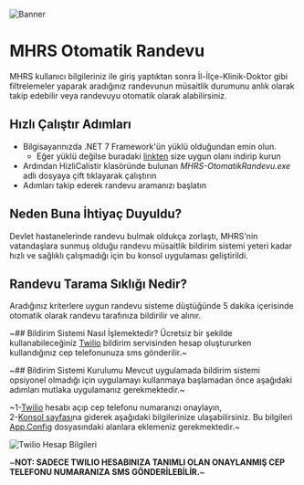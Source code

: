 ![Banner](https://i.hizliresim.com/jv6ah3o.jpg)
# MHRS Otomatik Randevu
MHRS kullanıcı bilgileriniz ile giriş yaptıktan sonra İl-İlçe-Klinik-Doktor gibi filtrelemeler yaparak aradığınız randevunun müsaitlik durumunu anlık olarak takip edebilir veya randevuyu otomatik olarak alabilirsiniz.

## Hızlı Çalıştır Adımları
* Bilgisayarınızda .NET 7 Framework'ün yüklü olduğundan emin olun.
  * Eğer yüklü değilse buradaki [linkten](https://dotnet.microsoft.com/en-us/download/dotnet/7.0) size uygun olanı indirip kurun
* Ardından HizliCalistir klasöründe bulunan _MHRS-OtomatikRandevu.exe_ adlı dosyaya çift tıklayarak çalıştırın
* Adımları takip ederek randevu aramanızı başlatın

## Neden Buna İhtiyaç Duyuldu?
Devlet hastanelerinde randevu bulmak oldukça zorlaştı, MHRS'nin vatandaşlara sunmuş olduğu randevu müsaitlik bildirim sistemi yeteri kadar hızlı ve sağlıklı çalışmadığı için bu konsol uygulaması geliştirildi.

## Randevu Tarama Sıklığı Nedir?
Aradığınız kriterlere uygun randevu sisteme düştüğünde 5 dakika içerisinde otomatik olarak randevu tarafınıza bildirilir ve alınır.

~## Bildirim Sistemi Nasıl İşlemektedir?
Ücretsiz bir şekilde kullanabileceğiniz [Twilio](https://twilio.com) bildirim servisinden hesap oluştururken kullandığınız cep telefonunuza sms gönderilir.~

~## Bildirim Sistemi Kurulumu
Mevcut uygulamada bildirim sistemi opsiyonel olmadığı için uygulamayı kullanmaya başlamadan önce aşağıdaki adımları mutlaka uygulamanız gerekmektedir.~

~1-[Twilio](https://twilio.com) hesabı açıp cep telefonu numaranızı onaylayın,\
2-[Konsol sayfası](https://console.twilio.com)na giderek aşağıdaki bilgilerinize ulaşabilirsiniz. Bu bilgileri [App.Config](https://github.com/kuzudoli/MHRS-OtomatikRandevu/blob/master/MHRS-OtomatikRandevu/App.config) dosyasındaki alanlara eklemeniz gerekmektedir.~

![Twilio Hesap Bilgileri](https://i.hizliresim.com/tfeswu3.jpg)

~<b>NOT: SADECE TWILIO HESABINIZA TANIMLI OLAN ONAYLANMIŞ CEP TELEFONU NUMARANIZA SMS GÖNDERİLEBİLİR.</b>~
